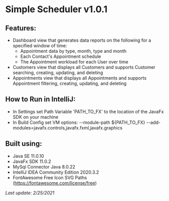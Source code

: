 # Simple Scheduler v1.0.1

## Features:
- Dashboard view that generates data reports on the following for a specified window of time:
    * Appointment data by type, month, type and month
    * Each Contact's Appointment schedule
    * The Appointment workload for each User over time
- Customers view that displays all Customers and supports Customer searching, creating, updating, and deleting
- Appointments view that displays all Appointments and supports Appointment filtering, creating, updating, and deleting

## How to Run in IntelliJ:
- In Settings set Path Variable 'PATH_TO_FX' to the location of the JavaFx SDK on your machine
- In Build Config set VM options: --module-path ${PATH_TO_FX} --add-modules=javafx.controls,javafx.fxml,javafx.graphics

## Built using:
- Java SE 11.0.10
- JavaFx SDK 11.0.2
- MySql Connector Java 8.0.22
- IntelliJ IDEA Community Edition 2020.3.2
- FontAwesome Free Icon SVG Paths (https://fontawesome.com/license/free)

_Last update: 2/25/2021_